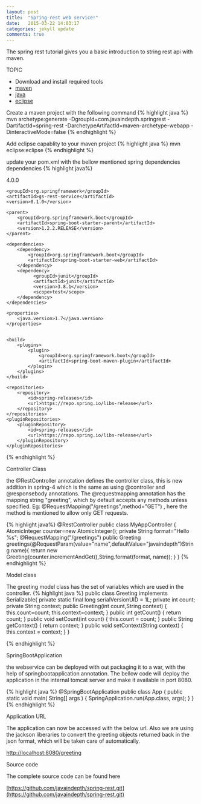```yaml
---
layout: post
title:  "Spring-rest web service!"
date:   2015-03-22 14:03:17
categories: jekyll update
comments: true
---
```


The spring rest tutorial gives you a basic introduction to string rest api with maven.

TOPIC

* Download and install required tools
 * [maven](http://maven.apache.org/)
 * [java](http://www.oracle.com/technetwork/java/javase/downloads/jdk7-downloads-1880260.html)
 * [eclipse](https://eclipse.org/downloads/)

Create a maven project with the following command
{% highlight java %}
mvn archetype:generate -DgroupId=com.javaindepth.springrest -DartifactId=spring-rest -DarchetypeArtifactId=maven-archetype-webapp -DinteractiveMode=false
{% endhighlight %}	

Add eclipse capablity to your maven project
{% highlight java %}
mvn eclipse:eclipse	
{% endhighlight %}

update your pom.xml with the bellow mentioned spring dependencies dependencies 
{% highlight java%}
<?xml version="1.0" encoding="UTF-8"?>
<project xmlns="http://maven.apache.org/POM/4.0.0" xmlns:xsi="http://www.w3.org/2001/XMLSchema-instance"
    xsi:schemaLocation="http://maven.apache.org/POM/4.0.0 http://maven.apache.org/xsd/maven-4.0.0.xsd">
    <modelVersion>4.0.0</modelVersion>

    <groupId>org.springframework</groupId>
    <artifactId>gs-rest-service</artifactId>
    <version>0.1.0</version>

    <parent>
        <groupId>org.springframework.boot</groupId>
        <artifactId>spring-boot-starter-parent</artifactId>
        <version>1.2.2.RELEASE</version>
    </parent>

    <dependencies>
        <dependency>
            <groupId>org.springframework.boot</groupId>
            <artifactId>spring-boot-starter-web</artifactId>
        </dependency>
		<dependency>
		      <groupId>junit</groupId>
		      <artifactId>junit</artifactId>
		      <version>3.8.1</version>
		      <scope>test</scope>
		</dependency>
    </dependencies>

    <properties>
        <java.version>1.7</java.version>
    </properties>


    <build>
        <plugins>
            <plugin>
                <groupId>org.springframework.boot</groupId>
                <artifactId>spring-boot-maven-plugin</artifactId>
            </plugin>
        </plugins>
    </build>

    <repositories>
        <repository>
            <id>spring-releases</id>
            <url>https://repo.spring.io/libs-release</url>
        </repository>
    </repositories>
    <pluginRepositories>
        <pluginRepository>
            <id>spring-releases</id>
            <url>https://repo.spring.io/libs-release</url>
        </pluginRepository>
    </pluginRepositories>
</project>
{% endhighlight %}

Controller Class

the @RestController annotation defines the controller class, this is new addition in spring-4 which is the same as using @controller and @responsebody annotations. The @requestmapping annotation has the mapping string "greeting", which by default accepts any methods unless specified. Eg: @RequestMapping("/greetings",method="GET") , here the method is mentioned to allow only GET requests.

{% highlight java%}
@RestController
public class MyAppController {
	AtomicInteger counter=new AtomicInteger();
	private String format="Hello %s";
	@RequestMapping("/greetings")
	public Greeting greetings(@RequestParam(value="name",defaultValue="javaindepth")String name){
		return new Greeting(counter.incrementAndGet(),String.format(format, name));
		}
}
{% endhighlight %}

Model class

The greeting model class has the set of variables which are used in the controller.
{% highlight java %}
public class Greeting implements Serializable{
	private static final long serialVersionUID = 1L;
	private int count;
	private String context;
	public Greeting(int count,String context) {
	this.count=count;
	this.context=context;
	}
	public int getCount() {
	return count;
	}
	public void setCount(int count) {
	this.count = count;
	}
	public String getContext() {
	return context;
	}
	public void setContext(String context) {
	this.context = context;
	}
}
	
{% endhighlight %}


SpringBootApplication

the webservice can be deployed with out packaging it to a war, with the help of springbootapplication annotation. The bellow code will deploy the application in the internal tomcat server and make it available in port 8080. 

{% highlight java %}
@SpringBootApplication
public class App
{
public static void main( String[] args )
{
SpringApplication.run(App.class, args);
}
}
{% endhighlight %} 

Application URL 

The application can now be accessed with the below url. Also we are using the jackson liberaries to convert the greeting objects returned back in the json format, which will be taken care of automatically. 

[http://localhost:8080/greeting](http://localhost:8080/greeting)

Source code

The complete source code can be found here

[https://github.com/javaindepth/spring-rest.git](https://github.com/javaindepth/spring-rest.git)



